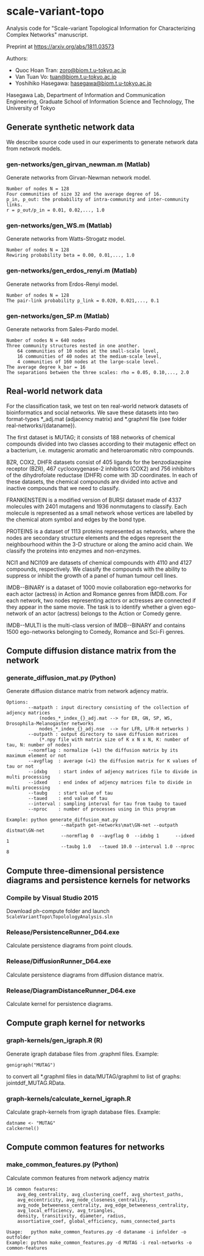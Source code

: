 # scale-variant-topo
Analysis code for "Scale-variant Topological Information for Characterizing Complex Networks" manuscript.

Preprint at https://arxiv.org/abs/1811.03573

Authors:

* Quoc Hoan Tran: zoro@biom.t.u-tokyo.ac.jp
* Van Tuan Vo: tuan@biom.t.u-tokyo.ac.jp
* Yoshihiko Hasegawa: hasegawa@biom.t.u-tokyo.ac.jp

Hasegawa Lab, Department of Information and Communication Engineering,
Graduate School of Information Science and Technology,
The University of Tokyo

## Generate synthetic network data

We describe source code used in our experiments to generate network data from network models.

### gen-networks/gen_girvan_newman.m (Matlab)
Generate networks from Girvan-Newman network model.

    Number of nodes N = 128
    Four communities of size 32 and the average degree of 16.
    p_in, p_out: the probability of intra-community and inter-community links.
    r = p_out/p_in = 0.01, 0.02,..., 1.0

### gen-networks/gen_WS.m (Matlab)
Generate networks from Watts-Strogatz model.

    Number of nodes N = 128
    Rewiring probability beta = 0.00, 0.01,..., 1.0

### gen-networks/gen_erdos_renyi.m (Matlab)
Generate networks from Erdos-Renyi model.

    Number of nodes N = 128
    The pair-link probability p_link = 0.020, 0.021,..., 0.1

### gen-networks/gen_SP.m (Matlab)
Generate networks from Sales-Pardo model.

    Number of nodes N = 640 nodes
    Three community structures nested in one another.
        64 communities of 10 nodes at the small-scale level, 
        16 communities of 40 nodes at the medium-scale level,
        4 communities of 160 nodes at the large-scale level.
    The average degree k_bar = 16
    The separations between the three scales: rho = 0.05, 0.10,..., 2.0 


## Real-world network data

For the classification task, we test on ten real-world network datasets of 
bioinformatics and social networks. 
We save these datasets into two format-types *_adj.mat (adjacency matrix) and *.graphml file
(see folder real-networks/{dataname}).

The first dataset is MUTAG; 
it consists of 188 networks of chemical compounds divided into two classes according to 
their mutagenic effect on a bacterium, 
i.e. mutagenic aromatic and heteroaromatic nitro compounds.

BZR, COX2, DHFR datasets consist of 405 ligands for the benzodiazepine receptor (BZR), 
467 cyclooxygenase-2 inhibitors (COX2) and 756 inhibitors 
of the dihydrofolate reductase (DHFR) come with 3D coordinates.
In each of these datasets, the chemical compounds are divided into 
active and inactive compounds that we need to classify.

FRANKENSTEIN is a modified version of BURSI
dataset made of 4337 molecules with 2401 mutagens and 1936 nonmutagens to classify.
Each molecule is represented as a small network whose vertices are 
labelled by the chemical atom symbol and edges by the bond type.

PROTEINS is a dataset of 1113 proteins represented as networks, 
where the nodes are secondary structure elements and the edges represent 
the neighbourhood within the 3-D structure or along the amino acid chain. 
We classify the proteins into enzymes and non-enzymes.

NCI1 and NCI109 are datasets of chemical compounds with 4110 and 4127 compounds, respectively. 
We classify the compounds with the ability to suppress or inhibit 
the growth of a panel of human tumour cell lines.

IMDB--BINARY is a dataset of 1000 movie collaboration ego-networks for 
each actor (actress) in Action and Romance genres from IMDB.com.
For each network, two nodes representing actors or actresses 
are connected if they appear in the same movie.
The task is to identify whether a given ego-network of 
an actor (actress) belongs to the Action or Comedy genre.

IMDB--MULTI is the multi-class version of IMDB--BINARY 
and contains 1500 ego-networks belonging to Comedy, Romance and Sci-Fi genres.

## Compute diffusion distance matrix from the network

###  generate_diffusion_mat.py (Python)

Generate diffusion distance matrix from network adjency matrix.

    Options:
            --matpath : input directory consisting of the collection of adjency matrices 
                (nodes_*_index_{}_adj.mat --> for ER, GN, SP, WS, Drosophila-Melanogaster networks 
                nodes_*_index_{}_adj.nse  --> for LFR, LFR-H networks )
            --outpath : output directory to save diffusion matrices
                (*.npy file with matrix size of K x N x N, K: number of tau, N: number of nodes)
            --normflag : normalize (=1) the diffusion matrix by its maximum element or not
            --avgflag  : average (=1) the diffusion matrix for K values of tau or not
            --idxbg    : start index of adjency matrices file to divide in multi processing
            --idxed    : end index of adjency matrices file to divide in multi processing
            --taubg    : start value of tau
            --taued    : end value of tau
            --interval : sampling interval for tau from taubg to taued
            --nproc    : number of processes using in this program 

    Example: python generate_diffusion_mat.py 
                        --matpath get-networks\mat\GN-net --outpath distmat\GN-net 
                        --normflag 0  --avgflag 0  --idxbg 1      --idxed 1
                        --taubg 1.0   --taued 10.0 --interval 1.0 --nproc 8

## Compute three-dimensional persistence diagrams and persistence kernels for networks

### Compile by Visual Studio 2015
Download ph-compute folder and launch ```ScaleVariantTopo\TopolologyAnalysis.sln```

### Release/PersistenceRunner_D64.exe
Calculate persistence diagrams from point clouds.

### Release/DiffusionRunner_D64.exe
Calculate persistence diagrams from diffusion distance matrix.

### Release/DiagramDistanceRunner_D64.exe
Calculate kernel for persistence diagrams.


## Compute graph kernel for networks
### graph-kernels/gen_igraph.R  (R)
Generate igraph database files from .graphml files.
Example: 

    genigraph("MUTAG")


to convert all *.graphml files in data/MUTAG/graphml to list of graphs: jointddf_MUTAG.RData.

### graph-kernels/calculate_kernel_igraph.R
Calculate graph-kernels from igraph database files.
Example: 

    datname <- "MUTAG"
    calckernel()

## Compute common features for networks
### make_common_features.py (Python)

Calculate common features from network adjency matrix


    16 common features:
        avg_deg_centrality, avg_clustering_coeff, avg_shortest_paths, 
        avg_eccentricity, avg_node_closeness_centrality, 
        avg_node_betweeness_centrality, avg_edge_betweeness_centrality, 
        avg_local_efficiency, avg_triangles,
        density, transitivity, diameter, radius, 
        assortiative_coef, global_efficiency, nums_connected_parts
    
    Usage:   python make_common_features.py -d dataname -i infolder -o outfolder
    Example: python make_common_features.py -d MUTAG -i real-networks -o common-features

